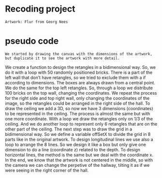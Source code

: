 # Recoding project
    Artwork: Flur from Georg Nees

# pseudo code
    We started by drawing the canvas with the dimensions of the artwork, but duplicate it to see the artwork with more detail.
We create a function to design the retangles in a bidimensional way. So, we do it with a loop with 50 randomly positioned bricks. There is a part of the left wall that don’t have retangles, so we tried to exclude them with a if according to dimensions. The boxes are always drawn from a central point.
We do the same for the top left retangles. So, through a loop we distribute 100 bricks on the top wall, changing the coordinates.
We repeat the process for the right side and top right wall, only changing the coordinates of the image, so the retangles could be arranged in the right side of the hall.
To draw the ceiling we add a 3D, so now we have 3 dimensions (coordinates) to be represented in the ceiling. The process is almost the same but with one more coordinate. With a loop we draw the retangles only on 1/3 of the ceiling. And we do another loop to represent only 6 retangles that are on the other part of the ceiling.
The next step was to draw the grid in a bidimensional way. So we define a variable offSetX to divide the grid in 8 parts like in the original artwork.
To design longitudinal lines we use also a loop to arrange the 8 lines. So we design it like a box but only give one dimension to do a line (coordinate z) related to the depth.
To design horizontal lines, the method is the same but we deal with the coordinate x.
In the end, we know that the artwork is not centered in the middle, so with the camera we can change the perpetive of the hallway, tilting it as if we were seeing in the right corner of the hall.








